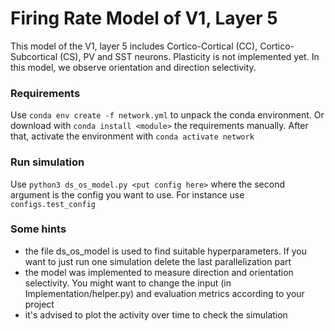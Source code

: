 # Firing Rate Model of V1, Layer 5

This model of the V1, layer 5 includes Cortico-Cortical (CC), Cortico-Subcortical (CS), PV and SST neurons. Plasticity is not implemented yet. In this model, we observe orientation and direction selectivity.

### Requirements

Use ```conda env create -f network.yml``` to unpack the conda environment. Or download with ```conda install <module>``` the requirements manually. After that, activate the environment with ```conda activate network```

### Run simulation

Use ```python3 ds_os_model.py <put config here>``` where the second argument is the config you want to use. For instance use ```configs.test_config```

### Some hints
- the file ds_os_model is used to find suitable hyperparameters. If you want to just run one simulation delete the last parallelization part
- the model was implemented to measure direction and orientation selectivity. You might want to change the input (in Implementation/helper.py) and evaluation metrics according to your project
- it's advised to plot the activity over time to check the simulation
